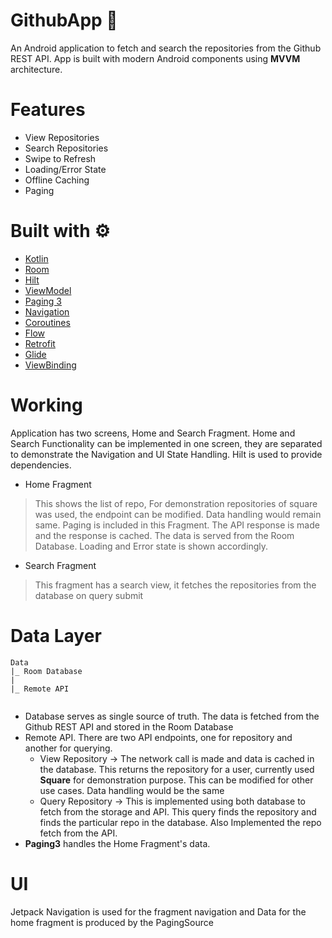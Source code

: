 # GithubApp 📱
An Android application to fetch and search the repositories from the Github REST API. App is built with modern Android components using **MVVM** architecture.

# Features
- View Repositories
- Search Repositories
- Swipe to Refresh
- Loading/Error State
- Offline Caching
- Paging

# Built with ⚙️
- [Kotlin](https://kotlinlang.org/)
- [Room](https://developer.android.com/topic/libraries/architecture/room)
- [Hilt](https://developer.android.com/training/dependency-injection/hilt-android)
- [ViewModel](https://developer.android.com/topic/libraries/architecture/viewmodel)
- [Paging 3](https://developer.android.com/topic/libraries/architecture/paging/v3-overview)
- [Navigation](https://developer.android.com/guide/navigation)
- [Coroutines](https://kotlinlang.org/docs/reference/coroutines-overview.html)
- [Flow](https://kotlinlang.org/docs/reference/coroutines/flow.html)
- [Retrofit](https://square.github.io/retrofit/)
- [Glide](https://github.com/bumptech/glide)
- [ViewBinding](https://developer.android.com/topic/libraries/view-binding)

# Working

Application has two screens, Home and Search Fragment. Home and Search Functionality can be implemented in one screen, they are separated to demonstrate the Navigation and UI State Handling.
Hilt is used to provide dependencies.

- Home Fragment 
> This shows the list of repo, For demonstration repositories of square was used, the endpoint can be modified. Data handling would remain same. Paging is included in this Fragment. The API response is made and the response is cached. The data is served from the Room Database. Loading and Error state is shown accordingly.
- Search Fragment 
> This fragment has a search view, it fetches the repositories from the database on query submit


# Data Layer
```
Data                             
|_ Room Database 
|                    
|_ Remote API 
    
```        

- Database serves as single source of truth. The data is fetched from the Github REST API and stored in the Room Database
- Remote API. There are two API endpoints, one for repository and another for querying.
  - View Repository -> The network call is made and data is cached in the database. This returns the repository for a user, currently used **Square** for demonstration purpose. This can be modified for other use cases. Data handling would be the same
  - Query Repository -> This is implemented using both database to fetch from the storage and API. This query finds the repository and finds the particular repo in the database. Also Implemented the repo fetch from the API.
 - **Paging3** handles the Home Fragment's data.

# UI
Jetpack Navigation is used for the fragment navigation and Data for the home fragment is produced by the PagingSource

